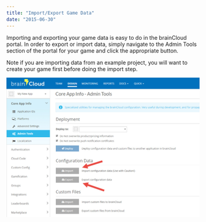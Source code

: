```yaml
---
title: "Import/Export Game Data"
date: "2015-06-30"
---
```


Importing and exporting your game data is easy to do in the brainCloud portal. In order to export or import data, simply navigate to the Admin Tools section of the portal for your game and click the appropriate button.

Note if you are importing data from an example project, you will want to create your game first before doing the import step.

[![brainCloud](images/brainCloud_dashboard_importExport.jpg)](/apidocs/wp-content/uploads/2016/08/brainCloud_dashboard_importExport.jpg)
